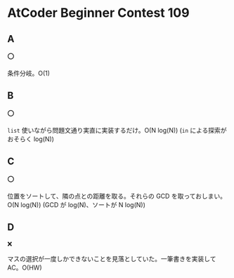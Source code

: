 # AtCoder Beginner Contest 109

## A

:o:

条件分岐。O(1)

## B

:o:

`list` 使いながら問題文通り実直に実装するだけ。O(N log(N)) (`in` による探索がおそらく log(N))

## C

:o:

位置をソートして、隣の点との距離を取る。それらの GCD を取っておしまい。O(N log(N)) (GCD が log(N)、ソートが N log(N))

## D

:x:

マスの選択が一度しかできないことを見落としていた。一筆書きを実装して AC。O(HW)

